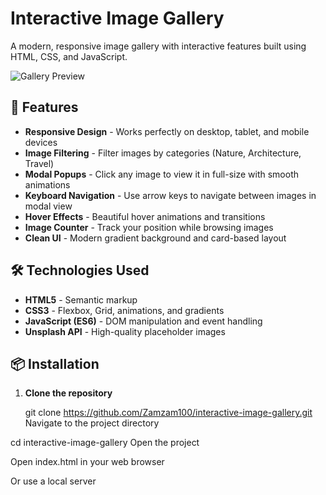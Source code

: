 # Interactive Image Gallery

A modern, responsive image gallery with interactive features built using HTML, CSS, and JavaScript.

![Gallery Preview](https://images.unsplash.com/photo-1550745165-9bc0b252726f?ixlib=rb-1.2.1&auto=format&fit=crop&w=800&q=80)

## 🚀 Features

- **Responsive Design** - Works perfectly on desktop, tablet, and mobile devices
- **Image Filtering** - Filter images by categories (Nature, Architecture, Travel)
- **Modal Popups** - Click any image to view it in full-size with smooth animations
- **Keyboard Navigation** - Use arrow keys to navigate between images in modal view
- **Hover Effects** - Beautiful hover animations and transitions
- **Image Counter** - Track your position while browsing images
- **Clean UI** - Modern gradient background and card-based layout

## 🛠️ Technologies Used

- **HTML5** - Semantic markup
- **CSS3** - Flexbox, Grid, animations, and gradients
- **JavaScript (ES6)** - DOM manipulation and event handling
- **Unsplash API** - High-quality placeholder images

## 📦 Installation

1. **Clone the repository**
   
   git clone https://github.com/Zamzam100/interactive-image-gallery.git
Navigate to the project directory

cd interactive-image-gallery
Open the project

Open index.html in your web browser

Or use a local server


